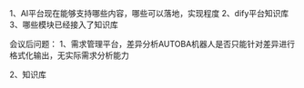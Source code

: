 1、AI平台现在能够支持哪些内容，哪些可以落地，实现程度
2、dify平台知识库
3、哪些模块已经接入了知识库


会议后问题：
1、需求管理平台，差异分析AUTOBA机器人是否只能针对差异进行格式化输出，无实际需求分析能力


2、知识库